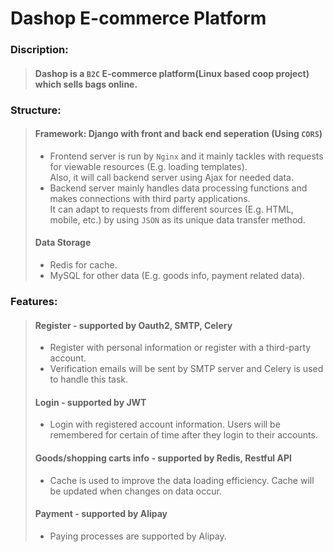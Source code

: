 # Dashop E-commerce Platform  

### Discription:   
>#### Dashop is a `B2C` E-commerce platform(Linux based coop project) which sells bags online.  

### Structure:    
>#### Framework: Django with front and back end seperation  (Using `CORS`)
>* Frontend server is run by `Nginx` and it mainly tackles with requests for viewable resources (E.g. loading templates).  
> Also, it will call backend server using Ajax for needed data.
>* Backend server mainly handles data processing functions and makes connections with third party applications.  
> It can adapt to requests from different sources (E.g. HTML, mobile, etc.) by using `JSON` as its unique data transfer method.  
>#### Data Storage
>* Redis for cache.
>* MySQL for other data (E.g. goods info, payment related data).


### Features:
>#### Register - supported by Oauth2, SMTP, Celery
>* Register with personal information or register with a third-party account.  
>* Verification emails will be sent by SMTP server and Celery is used to handle this task.
>#### Login - supported by JWT
>* Login with registered account information. Users will be remembered for certain of time after they login to their accounts.    
>#### Goods/shopping carts info - supported by Redis, Restful API
>* Cache is used to improve the data loading efficiency. Cache will be updated when changes on data occur. 
>#### Payment - supported by Alipay
>* Paying processes are supported by Alipay.
